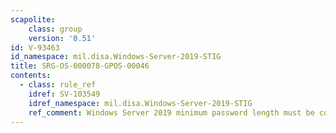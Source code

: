 ```yaml
---
scapolite:
    class: group
    version: '0.51'
id: V-93463
id_namespace: mil.disa.Windows-Server-2019-STIG
title: SRG-OS-000078-GPOS-00046
contents:
  - class: rule_ref
    idref: SV-103549
    idref_namespace: mil.disa.Windows-Server-2019-STIG
    ref_comment: Windows Server 2019 minimum password length must be configu ...
---
```


